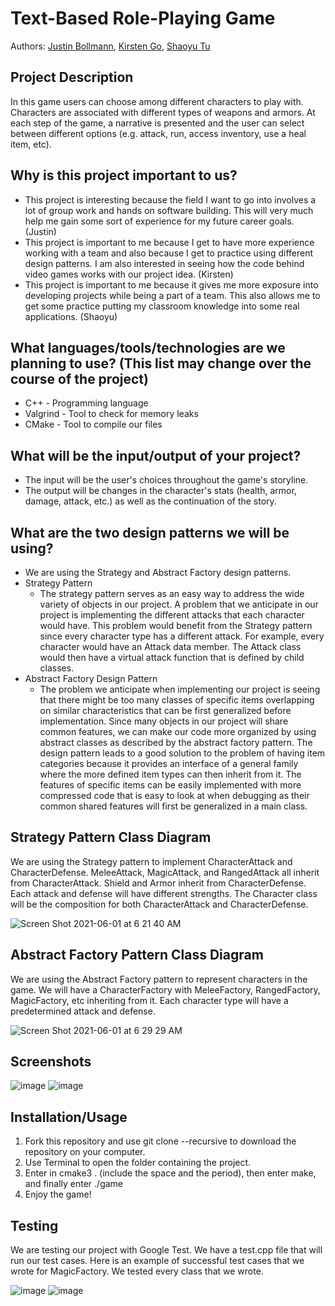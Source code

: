 
# Text-Based Role-Playing Game
 
Authors:  [Justin Bollmann](https://github.com/hincky13), [Kirsten Go](https://github.com/gokirstengo), [Shaoyu Tu](https://github.com/Kevin20201)
 
 

## Project Description
In this game users can choose among different characters to play with. Characters are associated with different types of weapons and armors. At each step of the game, a narrative is presented and the user can select between different options (e.g. attack, run, access inventory, use a heal item, etc). 
 ## Why is this project important to us?
* This project is interesting because the field I want to go into involves a lot of group work and hands on software building. This will very much help me gain some sort of experience for my future career goals. (Justin)
* This project is important to me because I get to have more experience working with a team and also because I get to practice using different design patterns. I am also interested in seeing how the code behind video games works with our project idea. (Kirsten)
* This project is important to me because it gives me more exposure into developing projects while being a part of a team. This also allows me to get some practice putting my classroom knowledge into some real applications. (Shaoyu)
 ## What languages/tools/technologies are we planning to use? (This list may change over the course of the project)
* C++ - Programming language
* Valgrind - Tool to check for memory leaks
* CMake - Tool to compile our files
 ## What will be the input/output of your project?
* The input will be the user's choices throughout the game's storyline.
* The output will be changes in the character's stats (health, armor, damage, attack, etc.) as well as the continuation of the story.
 ## What are the two design patterns we will be using?
* We are using the Strategy and Abstract Factory design patterns.
* Strategy Pattern
  * The strategy pattern serves as an easy way to address the wide variety of objects in our project. A problem that we anticipate in our project is implementing the different attacks that each character would have. This problem would benefit from the Strategy pattern since every character type has a different attack. For example, every character would have an Attack data member. The Attack class would then have a virtual attack function that is defined by child classes.
* Abstract Factory Design Pattern
  * The problem we anticipate when implementing our project is seeing that there might be too many classes of specific items overlapping on similar characteristics that can be first generalized before implementation. Since many objects in our project will share common features, we can make our code more organized by using abstract classes as described by the abstract factory pattern. The design pattern leads to a good solution to the problem of having item categories because it provides an interface of a general family where the more defined item types can then inherit from it. The features of specific items can be easily implemented with more compressed code that is easy to look at when debugging as their common shared features will first be generalized in a main class.


## Strategy Pattern Class Diagram
We are using the Strategy pattern to implement CharacterAttack and CharacterDefense. MeleeAttack, MagicAttack, and RangedAttack all inherit from CharacterAttack. Shield and Armor inherit from CharacterDefense. Each attack and defense will have different strengths. The Character class will be the composition for both CharacterAttack and CharacterDefense.

![Screen Shot 2021-06-01 at 6 21 40 AM](https://user-images.githubusercontent.com/36804838/120331713-ea84e300-c2a2-11eb-952e-14ed82d72cfd.png)



## Abstract Factory Pattern Class Diagram
We are using the Abstract Factory pattern to represent characters in the game. We will have a CharacterFactory with MeleeFactory, RangedFactory, MagicFactory, etc inheriting from it. Each character type will have a predetermined attack and defense.

![Screen Shot 2021-06-01 at 6 29 29 AM](https://user-images.githubusercontent.com/36804838/120331785-fcff1c80-c2a2-11eb-8909-c6af22e4274f.png)

 
## Screenshots
![image](https://user-images.githubusercontent.com/59675025/120368328-c89d5780-c2c6-11eb-8d2c-2ae30940c714.png)
![image](https://user-images.githubusercontent.com/59675025/120368506-00a49a80-c2c7-11eb-9f90-2c64d6d94db9.png)
## Installation/Usage
1. Fork this repository and use git clone --recursive to download the repository on your computer. 
2. Use Terminal to open the folder containing the project.
3. Enter in cmake3 . (include the space and the period), then enter make, and finally enter ./game
4. Enjoy the game!
## Testing
We are testing our project with Google Test. We have a test.cpp file that will run our test cases. Here is an example of successful test cases that we wrote for MagicFactory. We tested every class that we wrote.

![image](https://user-images.githubusercontent.com/59675025/120356266-009d9e00-c2b9-11eb-8faf-1228f610e13c.png)
![image](https://user-images.githubusercontent.com/59675025/120369223-d2738a80-c2c7-11eb-979b-8d36e9fb2ff7.png)



